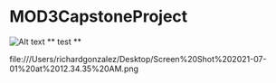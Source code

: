 # MOD3CapstoneProject

![Alt text](ReadMeImages/screenshot1.png?raw=true)
** test **

file:///Users/richardgonzalez/Desktop/Screen%20Shot%202021-07-01%20at%2012.34.35%20AM.png
